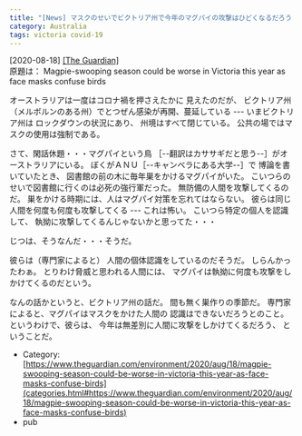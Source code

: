 ```yaml
---
title: "[News] マスクのせいでビクトリア州で今年のマグパイの攻撃はひどくなるだろう "
category: Australia
tags: victoria covid-19
---
```


[2020-08-18] [[The Guardian]](https://www.theguardian.com/environment/2020/aug/18/magpie-swooping-season-could-be-worse-in-victoria-this-year-as-face-masks-confuse-birds)  
 原題は： Magpie-swooping season could be worse in
Victoria this year as face masks confuse birds

 オーストラリアは一度はコロナ禍を押さえたかに
見えたのだが、
ビクトリア州（メルボルンのある州）でとつぜん感染が再開、蔓延している ---
いまビクトリア州は
ロックダウンの状況にあり、
州境はすべて閉じている。
公共の場ではマスクの使用は強制である。

 さて、閑話休題・・・マグパイという鳥
［--翻訳はカササギだと思う--］がオーストラリアにいる。
ぼくがＡＮＵ［--キャンベラにある大学--］で
博論を書いていたとき、
図書館の前の木に毎年巣をかけるマグパイがいた。
こいつらのせいで図書館に行くのは必死の強行軍だった。
無防備の人間を攻撃してくるのだ。
巣をかける時期には、人はマグパイ対策を忘れてはならない。
彼らは同じ人間を何度も何度も攻撃してくる ---
これは怖い。
こいつら特定の個人を認識して、
執拗に攻撃してくるんじゃないかと思ってた・・・

 じつは、そうなんだ・・・そうだ。

 彼らは（専門家によると）
人間の個体認識をしているのだそうだ。
しらんかったわぁ。
とりわけ脅威と思われる人間には、
マグパイは執拗に何度も攻撃をしかけてくるのだという。

 なんの話かというと、ビクトリア州の話だ。
間も無く巣作りの季節だ。
専門家によると、マグパイはマスクをかけた人間の
認識はできないだろうとのこと。
というわけで、彼らは、
今年は無差別に人間に攻撃をしかけてくるだろう、
ということだ。

- Category: [https://www.theguardian.com/environment/2020/aug/18/magpie-swooping-season-could-be-worse-in-victoria-this-year-as-face-masks-confuse-birds](categories.html#https://www.theguardian.com/environment/2020/aug/18/magpie-swooping-season-could-be-worse-in-victoria-this-year-as-face-masks-confuse-birds)
- pub

